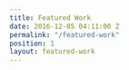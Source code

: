 ```yaml
---
title: Featured Work
date: 2016-12-05 04:11:00 Z
permalink: "/featured-work"
position: 1
layout: featured-work
---
```


